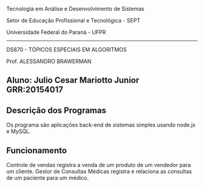 Tecnologia em Análise e Desenvolvimento de Sistemas

Setor de Educação Profissional e Tecnológica - SEPT

Universidade Federal do Paraná - UFPR

---

DS870 - TÓPICOS ESPECIAIS EM ALGORITMOS

Prof. ALESSANDRO BRAWERMAN

## Aluno: Julio Cesar Mariotto Junior GRR:20154017

## Descrição dos Programas

Os programa são aplicações back-end de sistemas simples usando node.js e MySQL.

## Funcionamento

Controle de vendas registra a venda de um produto de um vendedor para um cliente.
Gestor de Consultas Médicas registra e relaciona as consultas de um paciente para um médico.

